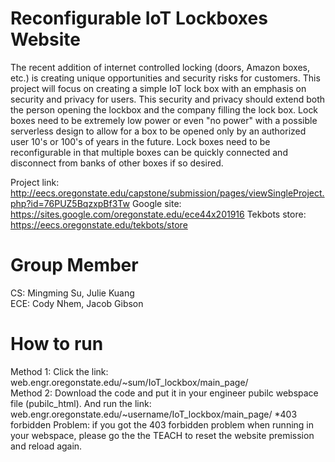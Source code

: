 # Reconfigurable IoT Lockboxes Website

The recent addition of internet controlled locking (doors, Amazon boxes, etc.) is creating unique opportunities and security risks for customers. This project will focus on creating a simple IoT lock box with an emphasis on security and privacy for users. This security and privacy should extend both the person opening the lockbox and the company filling the lock box. Lock boxes need to be extremely low power or even "no power" with a possible serverless design to allow for a box to be opened only by an authorized user 10's or 100's of years in the future. Lock boxes need to be reconfigurable in that multiple boxes can be quickly connected and disconnect from banks of other boxes if so desired.


Project link: http://eecs.oregonstate.edu/capstone/submission/pages/viewSingleProject.php?id=76PUZ5BqzxpBf3Tw
Google site: https://sites.google.com/oregonstate.edu/ece44x201916
Tekbots store: https://eecs.oregonstate.edu/tekbots/store


# Group Member
CS: Mingming Su, Julie Kuang\
ECE: Cody Nhem, Jacob Gibson

# How to run
Method 1: Click the link: web.engr.oregonstate.edu/~sum/IoT_lockbox/main_page/ \
Method 2: Download the code and put it in your engineer pubilc webspace file (pubilc_html). And run the link: web.engr.oregonstate.edu/~username/IoT_lockbox/main_page/
*403 forbidden Problem: if you got the 403 forbidden problem when running in your webspace, please go the the TEACH to reset the website premission and reload again.
